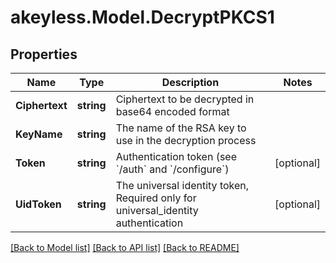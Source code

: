 # akeyless.Model.DecryptPKCS1

## Properties

Name | Type | Description | Notes
------------ | ------------- | ------------- | -------------
**Ciphertext** | **string** | Ciphertext to be decrypted in base64 encoded format | 
**KeyName** | **string** | The name of the RSA key to use in the decryption process | 
**Token** | **string** | Authentication token (see &#x60;/auth&#x60; and &#x60;/configure&#x60;) | [optional] 
**UidToken** | **string** | The universal identity token, Required only for universal_identity authentication | [optional] 

[[Back to Model list]](../README.md#documentation-for-models) [[Back to API list]](../README.md#documentation-for-api-endpoints) [[Back to README]](../README.md)

